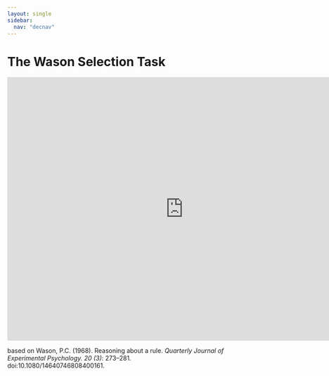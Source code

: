 ```yaml
---
layout: single
sidebar:
  nav: "decnav"
---
```

# The Wason Selection Task

<iframe width=800 height="600" src="https://www.philosophyexperiments.com/wason/" title="Wason selection task" frameborder="0"></iframe>

based on Wason, P.C. (1968). Reasoning about a rule. *Quarterly Journal of Experimental Psychology. 20 (3)*: 273–281. doi:10.1080/14640746808400161. 
